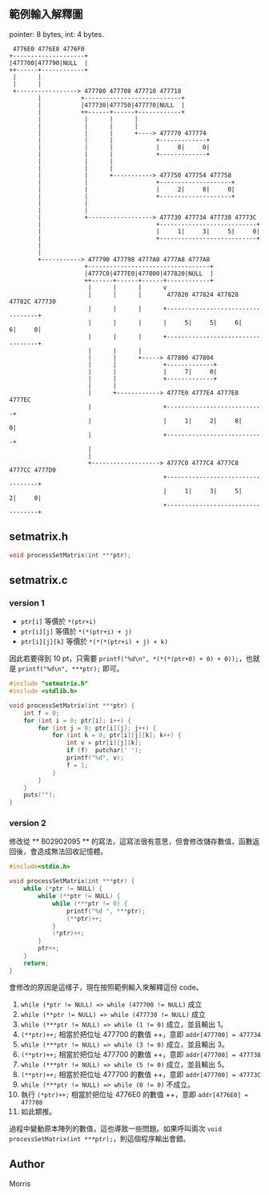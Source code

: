 ## 範例輸入解釋圖 ##

pointer: 8 bytes, int: 4 bytes.

```
 4776E0 4776E8 4776F0
+--------------------+
|477700|477790|NULL  |
++------+------------+
 |      |
 |      |
 +-----------------> 477700 477708 477710 477718
        |           +---------------------------+
        |           |477730|477750|477770|NULL  |
        |           ++------+------+------------+
        |            |      |      |
        |            |      |      |
        |            |      |      +----> 477770 477774
        |            |      |            +-------------+
        |            |      |            |     8|     0|
        |            |      |            +-------------+
        |            |      |
        |            |      |
        |            |      +-----------> 477750 477754 477758
        |            |                   +--------------------+
        |            |                   |     2|     8|     0|
        |            |                   +--------------------+
        |            |
        |            |
        |            +------------------> 477730 477734 477738 47773C
        |                                +---------------------------+
        |                                |     1|     3|     5|     0|
        |                                +---------------------------+
        |
        |
        +-----------> 477790 477798 4777A0 4777A8 4777A8
                     +----------------------------------+
                     |4777C0|4777E0|477800|477820|NULL  |
                     ++------+------+------+------------+
                      |      |      |      v
                      |      |      |       477820 477824 477828 47782C 477730
                      |      |      |      +----------------------------------+
                      |      |      |      |     5|     5|     6|     6|     0|
                      |      |      |      +----------------------------------+
                      |      |      |
                      |      |      +-----> 477800 477804
                      |      |             +-------------+
                      |      |             |     7|     0|
                      |      |             +-------------+
                      |      |
                      |      +------------> 4777E0 4777E4 4777E8 4777EC
                      |                    +---------------------------+
                      |                    |     1|     2|     8|     0|
                      |                    +---------------------------+
                      |
                      |
                      +-------------------> 4777C0 4777C4 4777C8 4777CC 4777D0
                                           +----------------------------------+
                                           |     1|     3|     5|     2|     0|
                                           +----------------------------------+

```

## setmatrix.h ##

```c
void processSetMatrix(int ***ptr);
```

## setmatrix.c ##

### version 1 ###

* `ptr[i]` 等價於 `*(ptr+i)`
* `ptr[i][j]` 等價於 `*(*(ptr+i) + j)`
* `ptr[i][j][k]` 等價於 `*(*(*(ptr+i) + j) + k)`

因此若要得到 10 pt，只需要 `printf("%d\n", *(*(*(ptr+0) + 0) + 0));`，也就是 `printf("%d\n", ***ptr);` 即可。

```c
#include "setmatrix.h"
#include <stdlib.h>

void processSetMatrix(int ***ptr) {
	int f = 0;
	for (int i = 0; ptr[i]; i++) {
		for (int j = 0; ptr[i][j]; j++) {
			for (int k = 0; ptr[i][j][k]; k++) {
				int v = ptr[i][j][k];
				if (f)	putchar(' ');
				printf("%d", v);
				f = 1;
			}
		}
	}
	puts("");
}
```

### version 2 ###

修改從 ** B02902095 ** 的寫法，這寫法很有意思，但會修改儲存數值，函數返回後，會造成無法回收記憶體。

```c
#include<stdio.h>

void processSetMatrix(int ***ptr) {
    while (*ptr != NULL) {
        while (**ptr != NULL) {
            while (***ptr != 0) {
                printf("%d ", ***ptr);
                (**ptr)++;
            }
            (*ptr)++;
        }
        ptr++;
    }
    return;
}
```

會修改的原因是這樣子，現在按照範例輸入來解釋這份 code。

1. `while (*ptr != NULL) => while (477700 != NULL)` 成立
2. `while (**ptr != NULL) => while (477730 != NULL)` 成立 
3. `while (***ptr != NULL) => while (1 != 0)` 成立，並且輸出 1。
4. `(**ptr)++;` 相當於把位址 477700 的數值 ++，意即 `addr[477700] = 477734`
5. `while (***ptr != NULL) => while (3 != 0)` 成立，並且輸出 3。
6. `(**ptr)++;` 相當於把位址 477700 的數值 ++，意即 `addr[477700] = 477738`
7. `while (***ptr != NULL) => while (5 != 0)` 成立，並且輸出 5。
8. `(**ptr)++;` 相當於把位址 477700 的數值 ++，意即 `addr[477700] = 47773C`
9. `while (***ptr != NULL) => while (0 != 0)` 不成立。
10. 執行 `(*ptr)++;` 相當於把位址 4776E0 的數值 ++，意即 `addr[4776E0] = 477708`
11. 如此類推。

過程中變動原本陣列的數值，這也導致一些問題。如果呼叫兩次 `void processSetMatrix(int ***ptr);`，則這個程序輸出會錯。

## Author ##

Morris